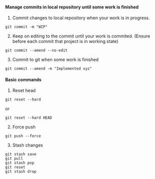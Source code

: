 
#### Manage commits in local repository until some work is finished

 1. Commit changes to local repository when your work is in progress.
 ```
 git commit -m "WIP"
 ```
 2. Keep on editing to the commit until your work is commited. (Ensure before each commit that project is in working state)
 ```
 git commit --amend --no-edit
 ```
 3. Commit to git when some work is finished
 ```
 git commit --amend -m "Implemented xyz"
 ```
#### Basic commands

1. Reset head
 ```
 git reset --hard
 ```
   or 
 ```
 git reset --hard HEAD
 ```
 2. Force push
 ```
 git push --force
 ```
 3. Stash changes
 ```
 git stash save
 git pull
 git stash pop
 git reset
 git stash drop
 ```
 
 
